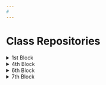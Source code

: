 ```yaml
---
#
---
```


# Class Repositories

<details>
  <summary>1st Block</summary>
  
  * [Peyton A]()
  * [Leah B.](https://github.com/LarielBird)
  * [Jacob B](https://github.com/FastAndTheCurious)
  * [Dylan C.]()
  * [Joshua C.](https://github.com/j0shua-c)
  * [Owen C.]()
  * [Joshua C.]()
  * [Michiko D.](https://github.com/MichikoDamian)
  * [Aiden D.]()
  * [Brian G.]()
  * [Alexander H.]()
  * [Anthony H.]()
  * [Dionte H.](https://github.com/K-dion)
  * [Kayla J.]()
  * [Gilbert L.]()
  * [Russell P.](https://github.com/RussellPavledakes)
  * [Jordan P.]()
  * [Logan R.]()
  * [Ryan R.]()
  * [Riley R.](https://github.com/xLuna844x)
  * [David S.]()
  * [Cadan S.]()
  * [Don S.]()
  * [Courtney S.](https://github.com/stasio9884)
  * [CJ V.]()
  * [Sawyer W.](https://github.com/Ninjamonkey3904)
 
</details>

<details>
  <summary>4th Block</summary>
 
  * [Madison A.](https://github.com/wowitsmadiao)
  * [Isaac B.](https://github.com/IkeyoBrownyo)
  * [Devin E.](https://github.com/ZeXaLGit)
  * [Emma H.](https://github.com/fcr-harris)
  * [Brett K.](https://github.com/MP-PocketNinja)
  * [Sadie S.](https://github.com/SShadduck13)
  * [Jesse T.](https://github.com/CountMyGwap)
  * [Hema T.](https://github.com/Kurdistan2004)
  * [Douglas U.](https://github.com/DouglasUrner)
  * [Quinn S.](https://github.com/QuinnSuligoy)
  
</details>

<details>
  <summary>6th Block</summary>
  
  * [Phillip H.](https://github.com/Phillip43210)
  * [Zackary H.](https://github.com/ZackaryHowell)
  * [Thomas K.](https://github.com/Kay9000)
  * [Lukas P.](https://github.com/LukasPaulus)
  * [Douglas U.](https://github.com/DouglasUrner)
  * [Vincent Z.](https://github.com/vincentz321)
    
</details>

<details>
  <summary>7th Block</summary>
  
  * [Miguel A.](https://github.com/Miguel-Ed)
  * [Cam'ron C.](https://github.com/JustAnAverageCam)
  * [Sam C-M.](https://github.com/smill6044)
  * [Riley F.](https://github.com/RileyForsland)
  * [Bain H.](https://github.com/Good2Know73)
  * [Benimyn H.](https://github.com/benjimyn)
  * [Ian H.](https://github.com/MKDreadSword)
  * [Reilly K.]()
  * [Jeremiah L.](https://github.com/lens5753)
  * [Maximus M.](https://github.com/Merc4952)
  * [Alexander M.](https://github.com/AlexanderPMorrison)
  * [Shane P.](https://github.com/Zendofot)
  * [Theron P.](https://github.com/Stampers)
  * [Cody S.](https://github.com/CodyF16)
  * [Kayden W.](https://github.com/ShadowCharmer21)
  * [Tyler W.](https://github.com/Tylerchow303)
  
</details>

